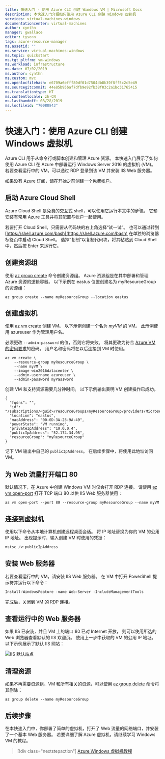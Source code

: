 ```yaml
---
title: 快速入门 - 使用 Azure CLI 创建 Windows VM | Microsoft Docs
description: 本快速入门介绍如何使用 Azure CLI 创建 Windows 虚拟机
services: virtual-machines-windows
documentationcenter: virtual-machines
author: cynthn
manager: gwallace
editor: tysonn
tags: azure-resource-manager
ms.assetid: ''
ms.service: virtual-machines-windows
ms.topic: quickstart
ms.tgt_pltfrm: vm-windows
ms.workload: infrastructure
ms.date: 07/02/2019
ms.author: cynthn
ms.custom: mvc
ms.openlocfilehash: e6709a6efff80df01d7504db8b39f8ff5c2c5e49
ms.sourcegitcommit: 44e85b95baf7dfb9e92fb38f03c2a1bc31765415
ms.translationtype: HT
ms.contentlocale: zh-CN
ms.lasthandoff: 08/28/2019
ms.locfileid: "70088843"
---
```

# <a name="quickstart-create-a-windows-virtual-machine-with-the-azure-cli"></a>快速入门：使用 Azure CLI 创建 Windows 虚拟机

Azure CLI 用于从命令行或脚本创建和管理 Azure 资源。 本快速入门展示了如何使用 Azure CLI 在 Azure 中部署运行 Windows Server 2016 的虚拟机 (VM)。 若要查看运行中的 VM，可以通过 RDP 登录到该 VM 并安装 IIS Web 服务器。

如果没有 Azure 订阅，请在开始之前创建一个[免费帐户](https://azure.microsoft.com/free/?WT.mc_id=A261C142F)。

## <a name="launch-azure-cloud-shell"></a>启动 Azure Cloud Shell

Azure Cloud Shell 是免费的交互式 shell，可以使用它运行本文中的步骤。 它预安装有常用 Azure 工具并将其配置与帐户一起使用。 

若要打开 Cloud Shell，只需要从代码块的右上角选择“试一试”。  也可以通过转到 [https://shell.azure.com/bash](https://shell.azure.com/bash) 在单独的浏览器标签页中启动 Cloud Shell。 选择“复制”以复制代码块，将其粘贴到 Cloud Shell 中，然后按 Enter 来运行它。  

## <a name="create-a-resource-group"></a>创建资源组

使用 [az group create](/cli/azure/group) 命令创建资源组。 Azure 资源组是在其中部署和管理 Azure 资源的逻辑容器。 以下示例在 eastus 位置创建名为 myResourceGroup 的资源组：  

```azurecli-interactive
az group create --name myResourceGroup --location eastus
```

## <a name="create-virtual-machine"></a>创建虚拟机

使用 [az vm create](/cli/azure/vm) 创建 VM。 以下示例创建一个名为 *myVM* 的 VM。 此示例使用 azureuser  作为管理用户名。 

必须更改 `--admin-password` 的值，否则它将失败。 将其更改为符合 [Azure VM 的密码要求](/azure/virtual-machines/windows/faq#what-are-the-password-requirements-when-creating-a-vm
)的密码。 用户名和密码将在以后连接到 VM 时使用。

```azurecli-interactive
az vm create \
    --resource-group myResourceGroup \
    --name myVM \
    --image win2016datacenter \
    --admin-username azureuser \
    --admin-password myPassword
```

创建 VM 和支持资源需要几分钟时间。 以下示例输出表明 VM 创建操作已成功。

```azurecli-interactive
{
  "fqdns": "",
  "id": "/subscriptions/<guid>/resourceGroups/myResourceGroup/providers/Microsoft.Compute/virtualMachines/myVM",
  "location": "eastus",
  "macAddress": "00-0D-3A-23-9A-49",
  "powerState": "VM running",
  "privateIpAddress": "10.0.0.4",
  "publicIpAddress": "52.174.34.95",
  "resourceGroup": "myResourceGroup"
}
```

记下 VM 输出中自己的 `publicIpAddress`。 在后续步骤中，将使用此地址访问 VM。

## <a name="open-port-80-for-web-traffic"></a>为 Web 流量打开端口 80

默认情况下，在 Azure 中创建 Windows VM 时仅会打开 RDP 连接。 请使用 [az vm open-port](/cli/azure/vm) 打开 TCP 端口 80 以供 IIS Web 服务器使用：

```azurecli-interactive
az vm open-port --port 80 --resource-group myResourceGroup --name myVM
```

## <a name="connect-to-virtual-machine"></a>连接到虚拟机

使用以下命令从本地计算机创建远程桌面会话。 将 IP 地址替换为你的 VM 的公用 IP 地址。 出现提示时，输入创建 VM 时使用的凭据：

```powershell
mstsc /v:publicIpAddress
```

## <a name="install-web-server"></a>安装 Web 服务器

若要查看运行中的 VM，请安装 IIS Web 服务器。 在 VM 中打开 PowerShell 提示符并运行以下命令：

```powershell
Install-WindowsFeature -name Web-Server -IncludeManagementTools
```

完成后，关闭到 VM 的 RDP 连接。

## <a name="view-the-web-server-in-action"></a>查看运行中的 Web 服务器

如果 IIS 已安装，并且 VM 上的端口 80 已对 Internet 开放， 则可以使用所选的 Web 浏览器查看默认的 IIS 欢迎页。 使用上一步中获取的 VM 的公用 IP 地址。 以下示例展示了默认 IIS 网站：

![IIS 默认站点](./media/quick-create-powershell/default-iis-website.png)

## <a name="clean-up-resources"></a>清理资源

如果不再需要资源组、VM 和所有相关的资源，可以使用 [az group delete](/cli/azure/group) 命令将其删除：

```azurecli-interactive
az group delete --name myResourceGroup
```

## <a name="next-steps"></a>后续步骤

在本快速入门中，你部署了简单的虚拟机，打开了 Web 流量的网络端口，并安装了一个基本 Web 服务器。 若要详细了解 Azure 虚拟机，请继续学习 Windows VM 的教程。

> [!div class="nextstepaction"]
> [Azure Windows 虚拟机教程](./tutorial-manage-vm.md)
